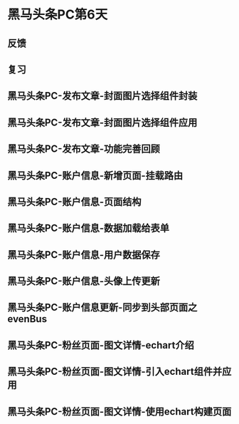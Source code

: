 # 黑马头条PC第6天

## 反馈

## 复习

## 黑马头条PC-发布文章-封面图片选择组件封装

## 黑马头条PC-发布文章-封面图片选择组件应用

## 黑马头条PC-发布文章-功能完善回顾

## 黑马头条PC-账户信息-新增页面-挂载路由

## 黑马头条PC-账户信息-页面结构

## 黑马头条PC-账户信息-数据加载给表单

## 黑马头条PC-账户信息-用户数据保存

## 黑马头条PC-账户信息-头像上传更新

## 黑马头条PC-账户信息更新-同步到头部页面之evenBus

## 黑马头条PC-粉丝页面-图文详情-echart介绍

## 黑马头条PC-粉丝页面-图文详情-引入echart组件并应用

## 黑马头条PC-粉丝页面-图文详情-使用echart构建页面

